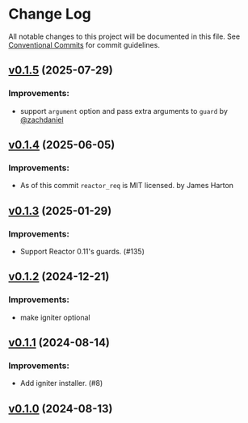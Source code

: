# Change Log

All notable changes to this project will be documented in this file.
See [Conventional Commits](Https://conventionalcommits.org) for commit guidelines.

<!-- changelog -->

## [v0.1.5](https://github.com/ash-project/reactor_req/compare/v0.1.4...v0.1.5) (2025-07-29)




### Improvements:

* support `argument` option and pass extra arguments to `guard` by [@zachdaniel](https://github.com/zachdaniel)

## [v0.1.4](https://github.com/ash-project/reactor_req/compare/v0.1.3...v0.1.4) (2025-06-05)




### Improvements:

* As of this commit `reactor_req` is MIT licensed. by James Harton

## [v0.1.3](https://harton.dev/james/reactor_req/compare/v0.1.2...v0.1.3) (2025-01-29)




### Improvements:

* Support Reactor 0.11's guards. (#135)

## [v0.1.2](https://harton.dev/james/reactor_req/compare/v0.1.1...v0.1.2) (2024-12-21)




### Improvements:

* make igniter optional

## [v0.1.1](https://harton.dev/james/reactor_req/compare/v0.1.0...v0.1.1) (2024-08-14)




### Improvements:

* Add igniter installer. (#8)

## [v0.1.0](https://harton.dev/james/reactor_req/compare/v0.1.0...v0.1.0) (2024-08-13)




